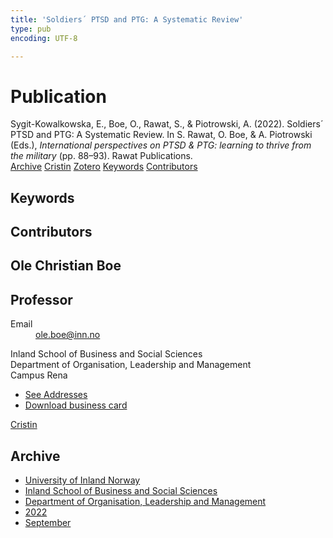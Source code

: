 ```yaml
---
title: 'Soldiers´ PTSD and PTG: A Systematic Review'
type: pub
encoding: UTF-8

---
```

<h1>Publication</h1>
<article id="csl-bib-container-2CH9Y7D8" class="csl-bib-container">
  <div class="csl-bib-body"> <div class="csl-entry">Sygit-Kowalkowska, E., Boe, O., Rawat, S., &#38; Piotrowski, A. (2022). Soldiers´ PTSD and PTG: A Systematic Review. In S. Rawat, O. Boe, &#38; A. Piotrowski (Eds.), <i>International perspectives on PTSD &#38; PTG: learning to thrive from the military</i> (pp. 88–93). Rawat Publications.</div> </div>
  <div class="csl-bib-buttons">
    <a href="#taxonomy-article-2CH9Y7D8" alt="archive" class="csl-bib-button">Archive</a>
    <a href="https://app.cristin.no/results/show.jsf?id=2055079" alt="Cristin" class="csl-bib-button">Cristin</a>
    <a href="http://zotero.org/groups/5881554/items/2CH9Y7D8" alt="Zotero" class="csl-bib-button">Zotero</a>
    <a href="#keywords-article-2CH9Y7D8" alt="keywords" class="csl-bib-button">Keywords</a>
    <a href="#contributors-article-2CH9Y7D8" alt="contributors" class="csl-bib-button">Contributors</a>
  </div>
  <div id="csl-bib-meta-container-2CH9Y7D8"></div>
</article>
<div id="csl-bib-meta-2CH9Y7D8" class="csl-bib-meta">
  <article id="keywords-article-2CH9Y7D8" class="keywords-article">
    <h1>Keywords</h1>
    
  </article>
  <article id="contributors-article-2CH9Y7D8" class="contributors-article">
    <h1>Contributors</h1>
    <div class="personas"> <div class="vrtx-hinn-person-card"> <div class="photo"> <i class="lar la-user-circle missing-person"></i> </div> <div class="info"> <hgroup><h1>Ole Christian Boe</h1> <h2>Professor</h2> </hgroup><dl> <dt>Email</dt> <dd> <a href="mailto:ole.boe@inn.no">ole.boe@inn.no</a> </dd> </dl> <p> Inland School of Business and Social Sciences<br> Department of Organisation, Leadership and Management<br> Campus Rena </p> <ul class="vrtx-hinn-links"> <li><a href="https://www.inn.no/english/find-an-employee/ole-boe.html#vrtx-hinn-addresses">See Addresses</a></li> <li><a href="https://www.inn.no/english/find-an-employee/ole-boe.html?vrtx=vcf">Download business card</a></li> </ul> </div> </div> <a href="https://app.cristin.no/persons/show.jsf?id=603087" alt="Cristin URL" class="personas-cristin">Cristin</a> </div>
  </article>
  <article id="taxonomy-article-2CH9Y7D8" class="taxonomy-article">
    <h1>Archive</h1>
    <ul>
      <li>
        <a href="/en/archive/?key=3DCRN523">University of Inland Norway</a>
      </li>
      <li>
        <a href="/en/archive/?key=DU8Q9LN9">Inland School of Business and Social Sciences</a>
      </li>
      <li>
        <a href="/en/archive/?key=4LUWR3ZM">Department of Organisation, Leadership and Management</a>
      </li>
      <li>
        <a href="/en/archive/?key=RDNF7EXQ">2022</a>
      </li>
      <li>
        <a href="/en/archive/?key=Y5L3CGZW">September</a>
      </li>
    </ul>
  </article>
</div>
